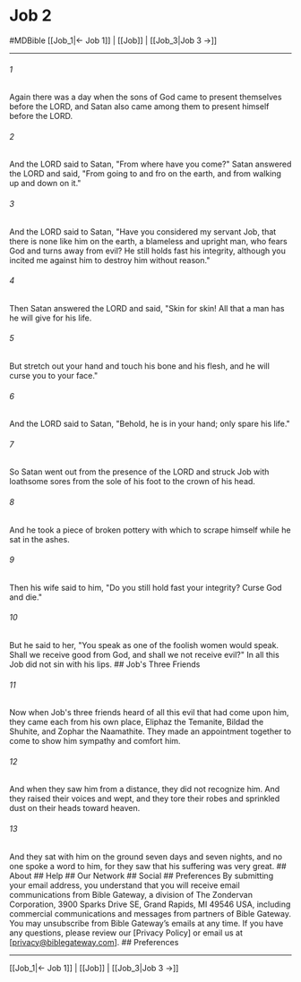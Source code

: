 # Job 2
#MDBible
[[Job_1|← Job 1]] | [[Job]] | [[Job_3|Job 3 →]]

***






###### 1 


Again there was a day when the sons of God came to present themselves before the LORD, and Satan also came among them to present himself before the LORD. 





###### 2 


And the LORD said to Satan, "From where have you come?" Satan answered the LORD and said, "From going to and fro on the earth, and from walking up and down on it." 





###### 3 


And the LORD said to Satan, "Have you considered my servant Job, that there is none like him on the earth, a blameless and upright man, who fears God and turns away from evil? He still holds fast his integrity, although you incited me against him to destroy him without reason." 





###### 4 


Then Satan answered the LORD and said, "Skin for skin! All that a man has he will give for his life. 





###### 5 


But stretch out your hand and touch his bone and his flesh, and he will curse you to your face." 





###### 6 


And the LORD said to Satan, "Behold, he is in your hand; only spare his life." 





###### 7 


So Satan went out from the presence of the LORD and struck Job with loathsome sores from the sole of his foot to the crown of his head. 





###### 8 


And he took a piece of broken pottery with which to scrape himself while he sat in the ashes. 





###### 9 


Then his wife said to him, "Do you still hold fast your integrity? Curse God and die." 





###### 10 


But he said to her, "You speak as one of the foolish women would speak. Shall we receive good from God, and shall we not receive evil?" In all this Job did not sin with his lips. ## Job's Three Friends 





###### 11 


Now when Job's three friends heard of all this evil that had come upon him, they came each from his own place, Eliphaz the Temanite, Bildad the Shuhite, and Zophar the Naamathite. They made an appointment together to come to show him sympathy and comfort him. 





###### 12 


And when they saw him from a distance, they did not recognize him. And they raised their voices and wept, and they tore their robes and sprinkled dust on their heads toward heaven. 





###### 13 


And they sat with him on the ground seven days and seven nights, and no one spoke a word to him, for they saw that his suffering was very great. ## About ## Help ## Our Network ## Social ## Preferences By submitting your email address, you understand that you will receive email communications from Bible Gateway, a division of The Zondervan Corporation, 3900 Sparks Drive SE, Grand Rapids, MI 49546 USA, including commercial communications and messages from partners of Bible Gateway. You may unsubscribe from Bible Gateway&rsquo;s emails at any time. If you have any questions, please review our [Privacy Policy] or email us at [privacy@biblegateway.com]. ## Preferences

***

[[Job_1|← Job 1]] | [[Job]] | [[Job_3|Job 3 →]]
